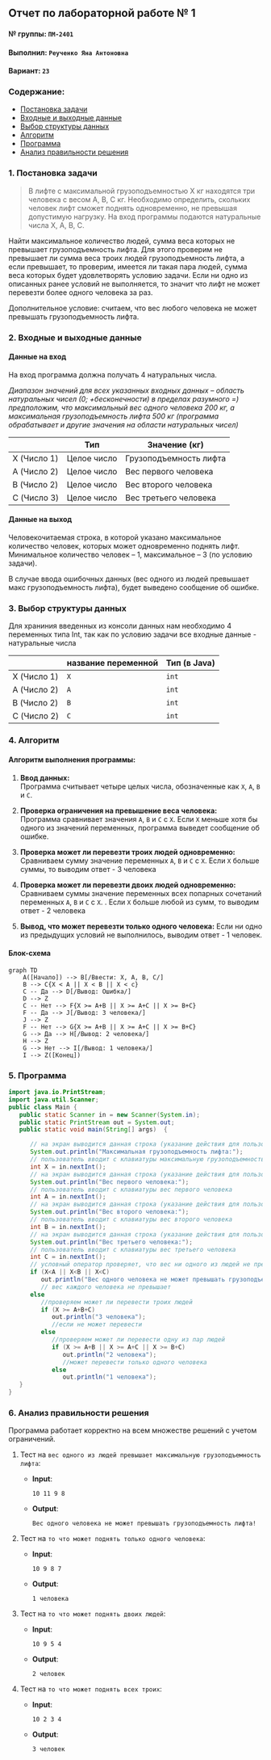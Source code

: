 ## Отчет по лабораторной работе № 1

#### № группы: `ПМ-2401`

#### Выполнил: `Реученко Яна Антоновна`

#### Вариант: `23`

### Cодержание:

- [Постановка задачи](#1-постановка-задачи)
- [Входные и выходные данные](#2-входные-и-выходные-данные)
- [Выбор структуры данных](#3-выбор-структуры-данных)
- [Алгоритм](#4-алгоритм)
- [Программа](#5-программа)
- [Анализ правильности решения](#6-анализ-правильности-решения)

### 1. Постановка задачи

>  В лифте с максимальной грузоподъемностью Х кг находятся три человека с весом А, В, С кг. Необходимо определить, скольких человек лифт сможет поднять одновременно, не превышая допустимую нагрузку. На вход программы подаются натуральные числа Х, А, В, С.

Найти максимальное количество людей, сумма веса которых не превышает грузоподъемность лифта. Для этого проверим не превышает ли сумма веса троих людей грузоподъемность лифта, а если превышает, то проверим, имеется ли такая пара людей, сумма веса  которых будет удовлетворять условию задачи. Если ни одно из описанных ранее условий не выполняется, то значит что лифт не может перевезти более одного человека за раз. 

Дополнительное условие: считаем, что вес любого человека не может превышать грузоподъемность лифта.

### 2. Входные и выходные данные

#### Данные на вход

На вход программа должна получать 4 натуральных числа.

*Диапазон значений для всех указанных входных данных – область натуральных чисел (0; +бесконечности) в пределах разумного =) предположим, что максимальный вес одного человека 200 кг, а максимальная грузоподъемность лифта 500 кг (программа обрабатывает и другие значения на области натуральных чисел)*




|             | Тип                | Значение  (кг)         |
|-------------|--------------------|------------------------|
| X (Число 1) | Целое число | Грузоподъемность лифта 
| A (Число 2) | Целое число | Вес первого человека   |
| B (Число 2) | Целое число | Вес  второго человека  |
| C (Число 3) | Целое число | Вес третьего человека  |

#### Данные на выход

Человекочитаемая строка, в которой указано максимальное количество человек, которых может одновременно поднять лифт. Минимальное количество человек – 1, максимальное – 3 (по условию задачи).

В случае ввода ошибочных данных (вес одного из людей превышает макс грузоподъемность лифта), будет выведено сообщение об ошибке.



### 3. Выбор структуры данных

Для храниния введенных из консоли данных нам необходимо 4 переменных типа Int, так как по условию задачи все входные данные - натуральные числа

|             | название переменной | Тип (в Java) | 
|-------------|---------------------|--------------|
| X (Число 1) | `X`                 | `int`        |
| A (Число 2) | `A`                 | `int`        |
| B (Число 2) | `B`                 | `int`        |
| C (Число 2) | `C`                 | `int`        |



### 4. Алгоритм

#### Алгоритм выполнения программы:

1. **Ввод данных:**  
   Программа считывает четыре целых числа, обозначенные как `X`, `A`, `B` и `C`.

2. **Проверка ограничения на превышение веса человека:**  
   Программа сравнивает значения `A`, `B` и `C` с `Х`. Если `Х` меньше хотя бы одного из значений  переменных, программа выведет сообщение об ошибке.

3. **Проверка может ли перевезти троих людей одновременно:**
   Сравниваем сумму значение переменных `A`, `B` и `C` с `Х`. Если `Х` больше суммы, то выводим ответ - 3 человека

4. **Проверка может ли перевезти двоих людей одновременно:**
   Сравниваем суммы значение переменных всех попарных сочетаний переменных `A`, `B` и `C` с `Х`. . Если `Х` больше любой из сумм, то выводим ответ - 2 человека

5. **Вывод, что может  перевезти только одного человека:**
   Если ни одно из предыдущих условий не выполнилось, выводим ответ - 1 человек.

#### Блок-схема

```mermaid
graph TD
    A([Начало]) --> B[/Ввести: X, A, B, C/]
    B --> C{X < A || X < B || X < c}
    C -- Да --> D[/Вывод: Ошибка/]
    D --> Z
    C -- Нет --> F{X >= A+B || X >= A+C || X >= B+C}
    F -- Да --> J[/Вывод: 3 человека/]
    J --> Z
    F -- Нет --> G{X >= A+B || X >= A+C || X >= B+C}
    G --> Да --> H[/Вывод: 2 человека/]
    H --> Z
    G --> Нет --> I[/Вывод: 1 человека/]
    I --> Z([Конец])
```

### 5. Программа

```java
import java.io.PrintStream;
import java.util.Scanner;
public class Main {
   public static Scanner in = new Scanner(System.in);
   public static PrintStream out = System.out;
   public static void main(String[] args)  {

      // на экран выводится данная строка (указание действия для пользователя)
      System.out.println("Максимальная грузоподъемность лифта:");
      // пользователь вводит с клавиатуры максимальную грузоподъемность лифта
      int X = in.nextInt();
      // на экран выводится данная строка (указание действия для пользователя)
      System.out.println("Вес первого человека:");
      // пользователь вводит с клавиатуры вес первого человека
      int A = in.nextInt();
      // на экран выводится данная строка (указание действия для пользователя)
      System.out.println("Вес второго человека:");
      // пользователь вводит с клавиатуры вес второго человека
      int B = in.nextInt();
      // на экран выводится данная строка (указание действия для пользователя)
      System.out.println("Вес третьего человека:");
      // пользователь вводит с клавиатуры вес третьего человека
      int C = in.nextInt();
      // условный оператор проверяет, что вес ни одного из людей не превышает макс грузоподъемность лифта
      if (X<A || X<B || X<C)
         out.println("Вес одного человека не может превышать грузоподъемность лифта!");
         // вес каждого человека не превышает
      else
         //проверяем может ли перевести троих людей
         if (X >= A+B+C)
            out.println("3 человека");
            //если не может перевести
         else
            //проверяем может ли перевести одну из пар людей
            if (X >= A+B || X >= A+C || X >= B+C)
               out.println("2 человека");
               //может перевести только одного человека
            else
               out.println("1 человека");
   }
}
```

### 6. Анализ правильности решения

Программа работает корректно на всем множестве решений с учетом ограничений.

1. Тест на `вес одного из людей превышает максимальную грузоподъемность лифта`:

    - **Input**:
        ``` 
        10 11 9 8
        ```

    - **Output**:
        ```
        Вес одного человека не может превышать грузоподъемность лифта!
        ```

2. Тест на `то что может поднять только одного человека`:

    - **Input**:
        ```
        10 9 8 7
        ```

    - **Output**:
        ```
        1 человека
        ```

3. Тест на `то что может поднять двоих людей`:

    - **Input**:
        ```
        10 9 5 4
        ```

    - **Output**:
        ```
        2 человек
        ```

4. Тест на `то что может поднять всех троих`:

    - **Input**:
        ```
        10 2 3 4
        ```

    - **Output**:
        ```
        3 человек
        ```